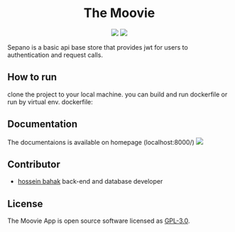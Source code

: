 <h1 align="center"> The Moovie </h1>

<p align="center">
  <img src="https://img.shields.io/static/v1?label=Backend&message=Django DRF&color=blue">
  <img src="https://img.shields.io/static/v1?label=Database&message=SQLite&color=important">
</p>


Sepano is a basic api base store that provides jwt for users to authentication and request calls.  

## How to run
clone the project to your local machine. you can build and run dockerfile or run by virtual env.
dockerfile:

## Documentation
The documentaions is available on homepage (localhost:8000/)
<img src="https://github.com/hosseinbahak/sepano/tree/main/media/doc.png">

## Contributor
* [hossein bahak](https://github.com/hosseinbahak) back-end and database developer
## License
The Moovie App is open source software licensed as [GPL-3.0](https://github.com/hosseinbahak/SE2/blob/main/LICENSE).

